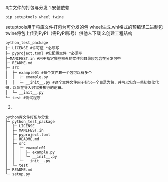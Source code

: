 #库文件的打包与分发
1.安装依赖
```shell
pip setuptools wheel twine 
```
setuptools用于将库文件打包为可分发的包
wheel生成.whl格式的预编译二进制包
twine将包上传到PyPI（需PyPI账号）供他人下载
2.创建工程结构
```
python_test_package
├─ LICENSE #许可证 *必须写
├─ pyproject.toml #包配置文件 *必须写
├─MANIFEST.in #用于指定哪些额外的文件和目录应包含在分发包中
├─ README.md 
├─ src
│  ├─ example01 #每个文件算一个包可以有多个
│  │  ├─ example.py
│  │  └─ __init__.py #这个文件文件用于标识一个目录为包，并可以包含一些初始化代码，以及在导入时需要执行的逻辑。
│  └─ __init__.py
└─ test #测试程序
```
3.


```
python库文件打包与分发
├─ python_test_package
│  ├─ LICENSE
│  ├─ MANIFEST.in
│  ├─ pyproject.toml
│  ├─ README.md
│  ├─ src
│  │  ├─ example01
│  │  │  ├─ example.py
│  │  │  └─ __init__.py
│  │  └─ __init__.py
│  └─ test
├─ README.md
└─ setup.py

```